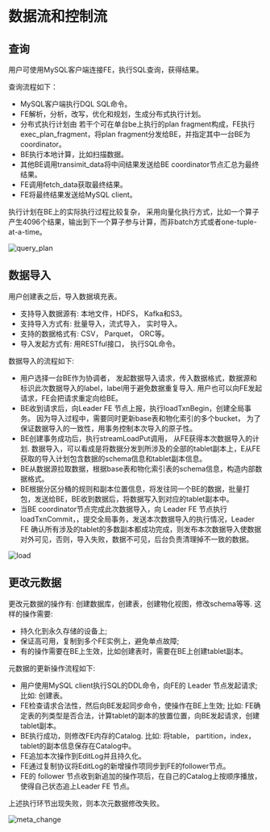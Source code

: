 # 数据流和控制流

## 查询

用户可使用MySQL客户端连接FE，执行SQL查询，获得结果。

查询流程如下：

* MySQL客户端执行DQL SQL命令。
* FE解析，分析，改写，优化和规划，生成分布式执行计划。
* 分布式执行计划由 若干个可在单台be上执行的plan fragment构成，FE执行exec\_plan\_fragment，将plan fragment分发给BE，并指定其中一台BE为coordinator。
* BE执行本地计算，比如扫描数据。
* 其他BE调用transimit\_data将中间结果发送给BE coordinator节点汇总为最终结果。
* FE调用fetch\_data获取最终结果。
* FE将最终结果发送给MySQL client。

执行计划在BE上的实际执行过程比较复杂， 采用向量化执行方式，比如一个算子产生4096个结果，输出到下一个算子参与计算，而非batch方式或者one-tuple-at-a-time。

![query_plan](../assets/2.4.1-1.png)

## 数据导入

用户创建表之后，导入数据填充表。

* 支持导入数据源有: 本地文件，HDFS， Kafka和S3。
* 支持导入方式有: 批量导入，流式导入， 实时导入。
* 支持的数据格式有: CSV， Parquet， ORC等。
* 导入发起方式有: 用RESTful接口， 执行SQL命令。

数据导入的流程如下:

* 用户选择一台BE作为协调者， 发起数据导入请求，传入数据格式，数据源和标识此次数据导入的label，label用于避免数据重复导入. 用户也可以向FE发起请求，FE会把请求重定向给BE。
* BE收到请求后，向Leader FE 节点上报，执行loadTxnBegin，创建全局事务。 因为导入过程中，需要同时更新base表和物化索引的多个bucket， 为了保证数据导入的一致性，用事务控制本次导入的原子性。
* BE创建事务成功后，执行streamLoadPut调用， 从FE获得本次数据导入的计划. 数据导入，可以看成是将数据分发到所涉及的全部的tablet副本上，E从FE获取的导入计划包含数据的schema信息和tablet副本信息。
* BE从数据源拉取数据，根据base表和物化索引表的schema信息，构造内部数据格式。
* BE根据分区分桶的规则和副本位置信息，将发往同一个BE的数据，批量打包，发送给BE，BE收到数据后，将数据写入到对应的tablet副本中。
* 当BE coordinator节点完成此次数据导入，向 Leader FE 节点执行loadTxnCommit，，提交全局事务，发送本次数据导入的执行情况，Leader FE 确认所有涉及的tablet的多数副本都成功完成，则发布本次数据导入使数据对外可见，否则，导入失败，数据不可见，后台负责清理掉不一致的数据。

![load](../assets/2.4.2-1.png)

## 更改元数据

更改元数据的操作有: 创建数据库，创建表，创建物化视图，修改schema等等. 这样的操作需要:

* 持久化到永久存储的设备上;
* 保证高可用，复制到多个FE实例上，避免单点故障;
* 有的操作需要在BE上生效，比如创建表时，需要在BE上创建tablet副本。

元数据的更新操作流程如下:

* 用户使用MySQL client执行SQL的DDL命令，向FE的 Leader 节点发起请求; 比如: 创建表。
* FE检查请求合法性，然后向BE发起同步命令，使操作在BE上生效; 比如: FE确定表的列类型是否合法，计算tablet的副本的放置位置，向BE发起请求，创建tablet副本。
* BE执行成功，则修改FE内存的Catalog. 比如: 将table， partition，index，tablet的副本信息保存在Catalog中。
* FE追加本次操作到EditLog并且持久化。
* FE通过复制协议将EditLog的新增操作项同步到FE的follower节点。
* FE的 follower 节点收到新追加的操作项后，在自己的Catalog上按顺序播放，使得自己状态追上Leader FE 节点。

上述执行环节出现失败，则本次元数据修改失败。

![meta_change](../assets/2.4.3-1.png)
